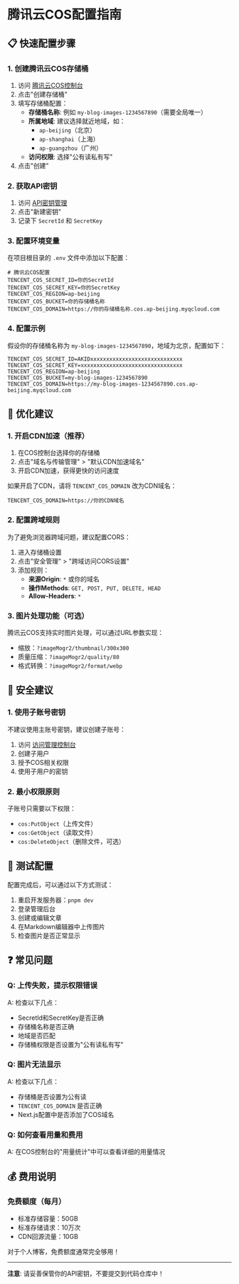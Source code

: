 # 腾讯云COS配置指南

## 📋 快速配置步骤

### 1. 创建腾讯云COS存储桶

1. 访问 [腾讯云COS控制台](https://console.cloud.tencent.com/cos)
2. 点击"创建存储桶"
3. 填写存储桶配置：
   - **存储桶名称**: 例如 `my-blog-images-1234567890`（需要全局唯一）
   - **所属地域**: 建议选择就近地域，如：
     - `ap-beijing`（北京）
     - `ap-shanghai`（上海）
     - `ap-guangzhou`（广州）
   - **访问权限**: 选择"公有读私有写"
4. 点击"创建"

### 2. 获取API密钥

1. 访问 [API密钥管理](https://console.cloud.tencent.com/cam/capi)
2. 点击"新建密钥"
3. 记录下 `SecretId` 和 `SecretKey`

### 3. 配置环境变量

在项目根目录的 `.env` 文件中添加以下配置：

```env
# 腾讯云COS配置
TENCENT_COS_SECRET_ID=你的SecretId
TENCENT_COS_SECRET_KEY=你的SecretKey
TENCENT_COS_REGION=ap-beijing
TENCENT_COS_BUCKET=你的存储桶名称
TENCENT_COS_DOMAIN=https://你的存储桶名称.cos.ap-beijing.myqcloud.com
```

### 4. 配置示例

假设你的存储桶名称为 `my-blog-images-1234567890`，地域为北京，配置如下：

```env
TENCENT_COS_SECRET_ID=AKIDxxxxxxxxxxxxxxxxxxxxxxxxxxxxx
TENCENT_COS_SECRET_KEY=xxxxxxxxxxxxxxxxxxxxxxxxxxxxxxxx
TENCENT_COS_REGION=ap-beijing
TENCENT_COS_BUCKET=my-blog-images-1234567890
TENCENT_COS_DOMAIN=https://my-blog-images-1234567890.cos.ap-beijing.myqcloud.com
```

## 🎯 优化建议

### 1. 开启CDN加速（推荐）

1. 在COS控制台选择你的存储桶
2. 点击"域名与传输管理" > "默认CDN加速域名"
3. 开启CDN加速，获得更快的访问速度

如果开启了CDN，请将 `TENCENT_COS_DOMAIN` 改为CDN域名：
```env
TENCENT_COS_DOMAIN=https://你的CDN域名
```

### 2. 配置跨域规则

为了避免浏览器跨域问题，建议配置CORS：

1. 进入存储桶设置
2. 点击"安全管理" > "跨域访问CORS设置"
3. 添加规则：
   - **来源Origin**: `*` 或你的域名
   - **操作Methods**: `GET, POST, PUT, DELETE, HEAD`
   - **Allow-Headers**: `*`

### 3. 图片处理功能（可选）

腾讯云COS支持实时图片处理，可以通过URL参数实现：

- 缩放：`?imageMogr2/thumbnail/300x300`
- 质量压缩：`?imageMogr2/quality/80`
- 格式转换：`?imageMogr2/format/webp`

## 🔐 安全建议

### 1. 使用子账号密钥

不建议使用主账号密钥，建议创建子账号：

1. 访问 [访问管理控制台](https://console.cloud.tencent.com/cam)
2. 创建子用户
3. 授予COS相关权限
4. 使用子用户的密钥

### 2. 最小权限原则

子账号只需要以下权限：
- `cos:PutObject`（上传文件）
- `cos:GetObject`（读取文件）
- `cos:DeleteObject`（删除文件，可选）

## 🧪 测试配置

配置完成后，可以通过以下方式测试：

1. 重启开发服务器：`pnpm dev`
2. 登录管理后台
3. 创建或编辑文章
4. 在Markdown编辑器中上传图片
5. 检查图片是否正常显示

## ❓ 常见问题

### Q: 上传失败，提示权限错误
A: 检查以下几点：
- SecretId和SecretKey是否正确
- 存储桶名称是否正确
- 地域是否匹配
- 存储桶权限是否设置为"公有读私有写"

### Q: 图片无法显示
A: 检查以下几点：
- 存储桶是否设置为公有读
- `TENCENT_COS_DOMAIN` 是否正确
- Next.js配置中是否添加了COS域名

### Q: 如何查看用量和费用
A: 在COS控制台的"用量统计"中可以查看详细的用量情况

## 💰 费用说明

### 免费额度（每月）
- 标准存储容量：50GB
- 标准存储请求：10万次
- CDN回源流量：10GB

对于个人博客，免费额度通常完全够用！

---

**注意**: 请妥善保管你的API密钥，不要提交到代码仓库中！ 